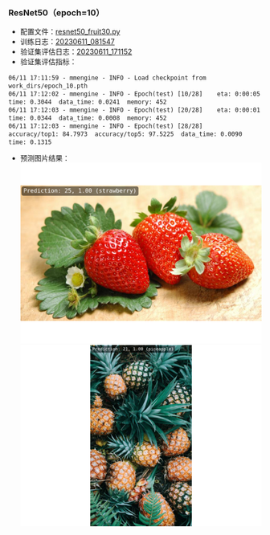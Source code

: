 ### ResNet50（epoch=10）
- 配置文件：[resnet50_fruit30.py](config%2Fresnet50_fruit30.py)
- 训练日志：[20230611_081547](work_dirs%2F20230611_081547)
- 验证集评估日志：[20230611_171152](work_dirs%2Fresnet50_fruit30%2F20230611_171152)
- 验证集评估指标：
```
06/11 17:11:59 - mmengine - INFO - Load checkpoint from work_dirs/epoch_10.pth
06/11 17:12:02 - mmengine - INFO - Epoch(test) [10/28]    eta: 0:00:05  time: 0.3044  data_time: 0.0241  memory: 452  
06/11 17:12:03 - mmengine - INFO - Epoch(test) [20/28]    eta: 0:00:01  time: 0.0344  data_time: 0.0008  memory: 452  
06/11 17:12:03 - mmengine - INFO - Epoch(test) [28/28]    accuracy/top1: 84.7973  accuracy/top5: 97.5225  data_time: 0.0090  time: 0.1315
```
- 预测图片结果：
![草莓.png](output%2F%E8%8D%89%E8%8E%93.png)
![菠萝.png](output%2F%E8%8F%A0%E8%90%9D.png)